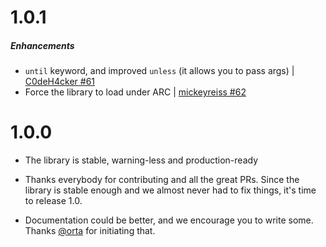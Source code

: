 # 1.0.1

##### Enhancements

- `until` keyword, and improved `unless` (it allows you to pass args) |
  [C0deH4cker #61](https://github.com/mneorr/ObjectiveSugar/pull/61)
- Force the library to load under ARC |
  [mickeyreiss #62](https://github.com/mneorr/ObjectiveSugar/pull/62)

# 1.0.0

* The library is stable, warning-less and production-ready

* Thanks everybody for contributing and all the great PRs.
  Since the library is stable enough and we almost never had to fix things,
  it's time to release 1.0.

* Documentation could be better, and we encourage you to write some.
  Thanks [@orta](https://github.com/orta) for initiating that.

